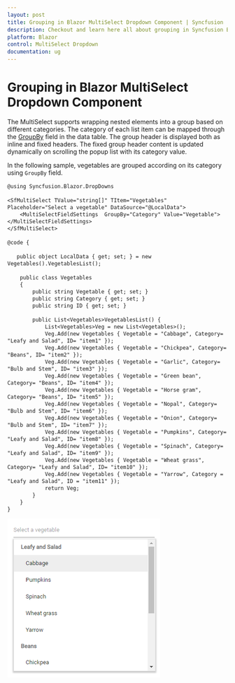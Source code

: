 ```yaml
---
layout: post
title: Grouping in Blazor MultiSelect Dropdown Component | Syncfusion
description: Checkout and learn here all about grouping in Syncfusion Blazor MultiSelect Dropdown component and more.
platform: Blazor
control: MultiSelect Dropdown
documentation: ug
---
```


# Grouping in Blazor MultiSelect Dropdown Component

The MultiSelect supports wrapping nested elements into a group based on different categories. The category of each list item can be mapped through the [GroupBy](https://help.syncfusion.com/cr/blazor/Syncfusion.Blazor.DropDowns.MultiSelectFieldSettings.html#Syncfusion_Blazor_DropDowns_MultiSelectFieldSettings_GroupBy) field in the data table. The group header is displayed both as inline and fixed headers. The fixed group header content is updated dynamically on scrolling the popup list with its category value.

In the following sample, vegetables are grouped according on its category using `GroupBy` field.

```cshtml
@using Syncfusion.Blazor.DropDowns

<SfMultiSelect TValue="string[]" TItem="Vegetables" Placeholder="Select a vegetable" DataSource="@LocalData">
    <MultiSelectFieldSettings  GroupBy="Category" Value="Vegetable"></MultiSelectFieldSettings>
</SfMultiSelect>

@code {

   public object LocalData { get; set; } = new Vegetables().VegetablesList();

    public class Vegetables
    {
        public string Vegetable { get; set; }
        public string Category { get; set; }
        public string ID { get; set; }

        public List<Vegetables>VegetablesList() {
            List<Vegetables>Veg = new List<Vegetables>();
            Veg.Add(new Vegetables { Vegetable = "Cabbage", Category= "Leafy and Salad", ID= "item1" });
            Veg.Add(new Vegetables { Vegetable = "Chickpea", Category= "Beans", ID= "item2" });
            Veg.Add(new Vegetables { Vegetable = "Garlic", Category= "Bulb and Stem", ID= "item3" });
            Veg.Add(new Vegetables { Vegetable = "Green bean", Category= "Beans", ID= "item4" });
            Veg.Add(new Vegetables { Vegetable = "Horse gram", Category= "Beans", ID= "item5" });
            Veg.Add(new Vegetables { Vegetable = "Nopal", Category= "Bulb and Stem", ID= "item6" });
            Veg.Add(new Vegetables { Vegetable = "Onion", Category= "Bulb and Stem", ID= "item7" });
            Veg.Add(new Vegetables { Vegetable = "Pumpkins", Category= "Leafy and Salad", ID= "item8" });
            Veg.Add(new Vegetables { Vegetable = "Spinach", Category= "Leafy and Salad", ID= "item9" });
            Veg.Add(new Vegetables { Vegetable = "Wheat grass", Category= "Leafy and Salad", ID= "item10" });
            Veg.Add(new Vegetables { Vegetable = "Yarrow", Category = "Leafy and Salad", ID = "item11" });
            return Veg;
        }
    }
}
```

![Grouping in Blazor MultiSelect DropDown](./images/blazor-multiselect-dropdown-grouping.png)